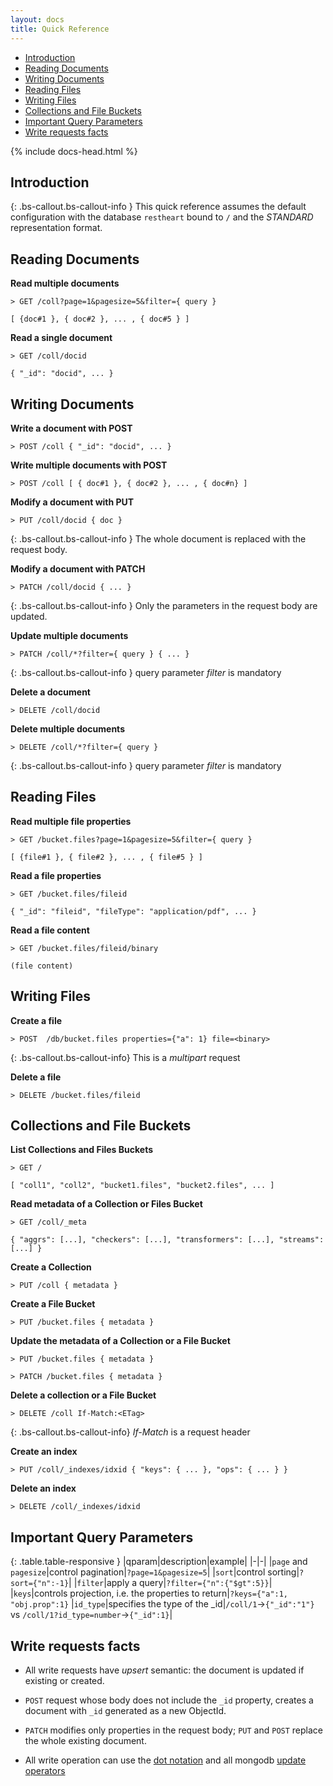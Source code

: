 ```yaml
---
layout: docs
title: Quick Reference
---
```


<div markdown="1" class="d-none d-xl-block col-xl-2 order-last bd-toc">

- [Introduction](#introduction)
- [Reading Documents](#reading-documents)
- [Writing Documents](#writing-documents)
- [Reading Files](#reading-files)
- [Writing Files](#writing-files)
- [Collections and File Buckets](#collections-and-file-buckets)
- [Important Query Parameters](#important-query-parameters)
- [Write requests facts](#write-requests-facts)

</div>

<div markdown="1" class="col-12 col-md-9 col-xl-8 py-md-3 bd-content">

{% include docs-head.html %} 

## Introduction

{: .bs-callout.bs-callout-info }
This quick reference assumes the default configuration with the database `restheart` bound to `/` and the *STANDARD* representation format.

## Reading Documents

**Read multiple documents**

``` plain
> GET /coll?page=1&pagesize=5&filter={ query }

[ {doc#1 }, { doc#2 }, ... , { doc#5 } ]
```

**Read a single document**

``` plain
> GET /coll/docid

{ "_id": "docid", ... }
```

## Writing Documents

**Write a document with POST**

``` plain
> POST /coll { "_id": "docid", ... }
```

**Write multiple documents with POST**

``` plain
> POST /coll [ { doc#1 }, { doc#2 }, ... , { doc#n} ]
```

**Modify a document with PUT**

``` plain
> PUT /coll/docid { doc }
```

{: .bs-callout.bs-callout-info }
The whole document is replaced with the request body.

**Modify a document with PATCH**

``` plain
> PATCH /coll/docid { ... }
```

{: .bs-callout.bs-callout-info }
Only the parameters in the request body are updated.

**Update multiple documents**

``` plain
> PATCH /coll/*?filter={ query } { ... }
```

{: .bs-callout.bs-callout-info }
query parameter *filter* is mandatory

**Delete a document**

``` plain
> DELETE /coll/docid
```

**Delete multiple documents**

``` plain
> DELETE /coll/*?filter={ query }
```

{: .bs-callout.bs-callout-info }
query parameter *filter* is mandatory

## Reading Files

**Read multiple file properties**

``` plain
> GET /bucket.files?page=1&pagesize=5&filter={ query }

[ {file#1 }, { file#2 }, ... , { file#5 } ]
```

**Read a file properties**

``` plain
> GET /bucket.files/fileid

{ "_id": "fileid", "fileType": "application/pdf", ... }
```

**Read a file content**

``` plain
> GET /bucket.files/fileid/binary

(file content)
```

## Writing Files

**Create a file**

``` plain
> POST  /db/bucket.files properties={"a": 1} file=<binary>
```

{: .bs-callout.bs-callout-info}
This is a *multipart* request

**Delete a file**

```plain
> DELETE /bucket.files/fileid
```

## Collections and File Buckets

**List Collections and Files Buckets**

``` plain
> GET /

[ "coll1", "coll2", "bucket1.files", "bucket2.files", ... ]
```

**Read metadata of a Collection or Files Bucket**

``` plain
> GET /coll/_meta

{ "aggrs": [...], "checkers": [...], "transformers": [...], "streams": [...] }
```

**Create a Collection**

``` plain
> PUT /coll { metadata }
```

**Create a File Bucket**

``` plain
> PUT /bucket.files { metadata }
```

**Update the metadata of a Collection or a File Bucket**

``` plain
> PUT /bucket.files { metadata }
```

``` plain
> PATCH /bucket.files { metadata }
```

**Delete a collection or a File Bucket**

``` plain
> DELETE /coll If-Match:<ETag>
```

{: .bs-callout.bs-callout-info}
*If-Match* is a request header

**Create an index**

```plain
> PUT /coll/_indexes/idxid { "keys": { ... }, "ops": { ... } }
```

**Delete an index**

```plain
> DELETE /coll/_indexes/idxid
```

## Important Query Parameters

{: .table.table-responsive }
|qparam|description|example|
|-|-|
|`page` and `pagesize`|control pagination|`?page=1&pagesize=5`|
|`sort`|control sorting|`?sort={"n":-1}`|
|`filter`|apply a query|`?filter={"n":{"$gt":5}}`|
|`keys`|controls projection, i.e. the properties to return|`?keys={"a":1, "obj.prop":1}`
|`id_type`|specifies the type of the _id|`/coll/1`&rarr;`{"_id":"1"}` vs `/coll/1?id_type=number`&rarr;`{"_id":1}`|

## Write requests facts

- All write requests have *upsert* semantic: the document is updated if existing or created.

- `POST` request whose body does not include the `_id` property, creates a document with `_id` generated as a new ObjectId.

- `PATCH` modifies only properties in the request body; `PUT` and `POST` replace the whole existing document.

- All write operation can use the <a href="https://docs.mongodb.org/manual/core/document/#dot-notation" target="_blank">dot notation</a> and all mongodb <a href="https://docs.mongodb.org/manual/reference/operator/update/" target="_blank">update operators</a>